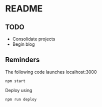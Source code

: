 # README

## TODO
- Consolidate projects
- Begin blog

## Reminders
The following code launches localhost:3000
```
npm start
```
Deploy using 
```
npm run deploy
```

